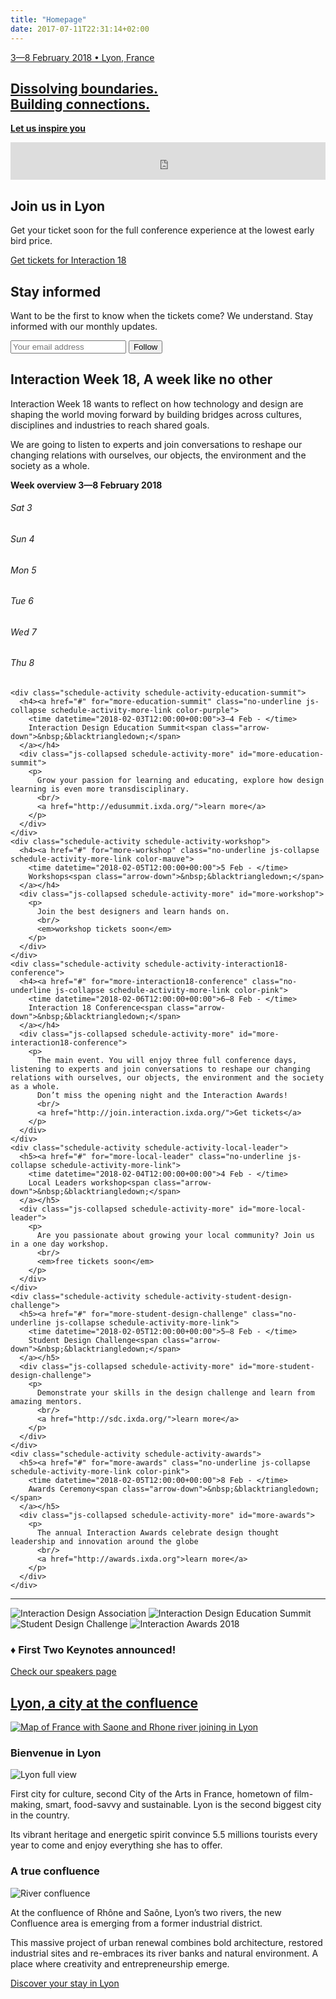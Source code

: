 ```yaml
---
title: "Homepage"
date: 2017-07-11T22:31:14+02:00
---
```

<section class="banner text-white banner-link banner-purple banner-video">
  <a href="https://vimeo.com/202684890" class="button-banner text-white link-no-underline banner-full" id="js-play-vimeo">
    <p>3—8 February 2018 • Lyon, France</p>
    <h1>Dissolving boundaries. <br/>Building connections. </h1>
    <p class="button-play">
      <span class="button-play_round"><span class="button-play_triangle"></span></span>
      <strong>Let us inspire you</strong>
    </p>
  </a>
  <iframe id="js-vimeo-player" title="Interaction 18 - Video teaser" src="https://player.vimeo.com/video/202684890" width="100%" height="60vh" frameborder="0" webkitallowfullscreen mozallowfullscreen allowfullscreen></iframe>
</section>

<section class="text-white boxes boxes-2">
  <div class="box box-secondary">
    <h2>Join us in Lyon</h2>
    <p>
      Get your ticket soon for the full conference experience at the lowest early bird price.
    </p>
    <p>
      <a href="http://join.interaction.ixda.org" class="button">Get tickets for Interaction&nbsp;18</a>
    </p>
  </div>
  <div class="box box-primary">
    <h2>Stay informed</h2>
    <p>
      Want to be the first to know when the tickets come? We understand. Stay informed with our monthly updates.
    </p>
    <p>
      <form action="//ixda.us2.list-manage.com/subscribe/post?u=e714c585710f24c2743e2cb29&amp;id=4f464c4573" method="post" id="mc-embedded-subscribe-form" name="mc-embedded-subscribe-form" class="validate" target="_blank" novalidate>
        <div class="mc-field-group">
          <input type="email" value="" name="EMAIL" class="required email" id="mce-EMAIL" placeholder="Your email address">
          <input type="submit" value="Follow" name="subscribe" id="mc-embedded-subscribe" class="button button-secondary">
          <div style="position: absolute; left: -5000px;" aria-hidden="true"><input type="text" name="b_e714c585710f24c2743e2cb29_4f464c4573" tabindex="-1" value=""></div>
        </div>
      </form>
    </p>
  </div>
</section>

<section class="content container spacer-t-b">
  <h2>Interaction Week 18, A week like no other</h2>
  <div class="boxes boxes-2">
    <div class="box">
      <p>
        Interaction Week 18 wants to reflect on how technology and design are shaping the world moving forward by building bridges across cultures, disciplines and industries to reach shared goals.
      </p>
    </div>
    <div class="box">
      <p>
        We are going to listen to experts and join conversations to reshape our changing relations with ourselves, our objects, the environment and the society as a whole.
      </p>
    </div>
  </div>
  <p>
    <strong>
      Week overview 3—8 February 2018
    </strong>
  </p>

  <div class="schedule">
    <div class="schedule-date" role="presentation">
      <h6 class="schedule-day color-purple">Sat 3</h6>
    </div>
    <div class="schedule-date color-purple" role="presentation">
      <h6 class="schedule-day">Sun 4</h6>
    </div>
    <div class="schedule-date color-mauve" role="presentation">
      <h6 class="schedule-day">Mon 5</h6>
    </div>
    <div class="schedule-date color-pink" role="presentation">
      <h6 class="schedule-day">Tue 6</h6>
    </div>
    <div class="schedule-date color-pink" role="presentation">
      <h6 class="schedule-day">Wed 7</h6>
    </div>
    <div class="schedule-date schedule-date-2rows color-pink" role="presentation">
      <h6 class="schedule-day">Thu 8</h6>
    </div>

    <div class="schedule-activity schedule-activity-education-summit">
      <h4><a href="#" for="more-education-summit" class="no-underline js-collapse schedule-activity-more-link color-purple">
        <time datetime="2018-02-03T12:00:00+00:00">3—4 Feb - </time>
        Interaction Design Education Summit<span class="arrow-down">&nbsp;&blacktriangledown;</span>
      </a></h4>
      <div class="js-collapsed schedule-activity-more" id="more-education-summit">
        <p>
          Grow your passion for learning and educating, explore how design learning is even more transdisciplinary.
          <br/>
          <a href="http://edusummit.ixda.org/">learn more</a>
        </p>
      </div>
    </div>
    <div class="schedule-activity schedule-activity-workshop">
      <h4><a href="#" for="more-workshop" class="no-underline js-collapse schedule-activity-more-link color-mauve">
        <time datetime="2018-02-05T12:00:00+00:00">5 Feb - </time>
        Workshops<span class="arrow-down">&nbsp;&blacktriangledown;</span>
      </a></h4>
      <div class="js-collapsed schedule-activity-more" id="more-workshop">
        <p>
          Join the best designers and learn hands on.
          <br/>
          <em>workshop tickets soon</em>
        </p>
      </div>
    </div>
    <div class="schedule-activity schedule-activity-interaction18-conference">
      <h4><a href="#" for="more-interaction18-conference" class="no-underline js-collapse schedule-activity-more-link color-pink">
        <time datetime="2018-02-06T12:00:00+00:00">6—8 Feb - </time>
        Interaction 18 Conference<span class="arrow-down">&nbsp;&blacktriangledown;</span>
      </a></h4>
      <div class="js-collapsed schedule-activity-more" id="more-interaction18-conference">
        <p>
          The main event. You will enjoy three full conference days, listening to experts and join conversations to reshape our changing relations with ourselves, our objects, the environment and the society as a whole.
          Don’t miss the opening night and the Interaction Awards!
          <br/>
          <a href="http://join.interaction.ixda.org/">Get tickets</a>
        </p>
      </div>
    </div>
    <div class="schedule-activity schedule-activity-local-leader">
      <h5><a href="#" for="more-local-leader" class="no-underline js-collapse schedule-activity-more-link">
        <time datetime="2018-02-04T12:00:00+00:00">4 Feb - </time>
        Local Leaders workshop<span class="arrow-down">&nbsp;&blacktriangledown;</span>
      </a></h5>
      <div class="js-collapsed schedule-activity-more" id="more-local-leader">
        <p>
          Are you passionate about growing your local community? Join us in a one day workshop.
          <br/>
          <em>free tickets soon</em>
        </p>
      </div>
    </div>
    <div class="schedule-activity schedule-activity-student-design-challenge">
      <h5><a href="#" for="more-student-design-challenge" class="no-underline js-collapse schedule-activity-more-link">
        <time datetime="2018-02-05T12:00:00+00:00">5—8 Feb - </time>
        Student Design Challenge<span class="arrow-down">&nbsp;&blacktriangledown;</span>
      </a></h5>
      <div class="js-collapsed schedule-activity-more" id="more-student-design-challenge">
        <p>
          Demonstrate your skills in the design challenge and learn from amazing mentors.
          <br/>
          <a href="http://sdc.ixda.org/">learn more</a>
        </p>
      </div>
    </div>
    <div class="schedule-activity schedule-activity-awards">
      <h5><a href="#" for="more-awards" class="no-underline js-collapse schedule-activity-more-link color-pink">
        <time datetime="2018-02-05T12:00:00+00:00">8 Feb - </time>
        Awards Ceremony<span class="arrow-down">&nbsp;&blacktriangledown;</span>
      </a></h5>
      <div class="js-collapsed schedule-activity-more" id="more-awards">
        <p>
          The annual Interaction Awards celebrate design thought leadership and innovation around the globe
          <br/>
          <a href="http://awards.ixda.org">learn more</a>
        </p>
      </div>
    </div>

  </div>

</section>

<section class="content container spacer-t-b">
  <hr>
</section>

<section class="content container spacer-b">
    <div class="boxes-logo text-center">
      <img src="img/logos/logo_ixda.svg" alt="Interaction Design Association">
      <img src="img/logos/logo_interaction_design_education_summit.svg" alt="Interaction Design Education Summit">
      <img src="img/logos/logo_student_design_challenge.svg" alt="Student Design Challenge">
      <img src="img/logos/logo_interaction_awards_2018.svg" alt="Interaction Awards 2018">
    </div>
  </div>
</section>

<section class="container spacer-t-b">
  <div class="bordered mega-padding">
    <div class="boxes boxes-valign boxes-nopadding">
      <div class="box">
        <h3>♦︎ <strong>First Two Keynotes announced!</strong></h3>
      </div>
      <div class="box">
        <p><a href="speakers.html" class="button">Check our speakers page</a></p>
      </div>
    </div>
  </div>
</section>

<section class="banner banner-link banner-purple text-white">
  <a href="lyon.html" class="button-banner text-white link-no-underline banner-full">
  <h1>
    Lyon, a city at the confluence
  </h1>
  <img src="img/graphics/lyon_map.svg" alt="Map of France with Saone and Rhone river joining in Lyon" style="max-width:50vh">
  </a>
</section>

<section class="content container spacer-t-b">
  <div class="boxes boxes-2">
    <div class="box">
      <h3>Bienvenue in Lyon</h3>
      <img src="img/photos/home_lyon-riverbanks.jpg" alt="Lyon full view">
      <p>First city for culture, second City of the Arts in France, hometown of film-making, smart, food-savvy and sustainable. Lyon is the second biggest city in the country.</p>
      <p>Its vibrant heritage and energetic spirit convince 5.5 millions tourists every year to come and enjoy everything she has to offer.</p>
    </div>
    <div class="box">
      <h3>A true confluence</h3>
      <img src="img/photos/home_lyon-confluence.jpg" alt="River confluence">
      <p>At the confluence of Rhône and Saône, Lyon’s two rivers, the new Confluence area is emerging from a former industrial district. </p>
      <p>This massive project of urban renewal combines bold architecture, restored industrial sites and re-embraces its river banks and natural environment. A place where creativity and entrepreneurship emerge.</p>
    </div>
  </div>
  <p class="text-center spacer-t-b">
    <a href="lyon.html" class="button">Discover your stay in Lyon</a>
  </p>
</section>
